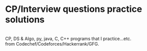 # CP/Interview questions practice solutions
<br>
CP, DS & Algo, py, java, C, C++ programs that I practice...etc. <br>
from Codechef/Codeforces/Hackerrank/GFG.

